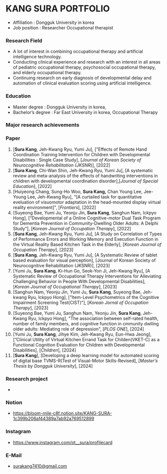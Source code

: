 # KANG SURA PORTFOLIO

- Affiliation : Dongguk University in korea
- Job position : Researcher Occupational therapist

### Research Field
- A lot of interest in combining occupational therapy and artificial intelligence technology.
- Conducting clinical experience and research with an interest in all areas of pediatric occupational therapy, psychosocial occupational therapy, and elderly occupational therapy.
- Continuing research on early diagnosis of developmental delay and automation of clinical evaluation scoring using artificial intelligence.

### Education
- Master degree : Dongguk University in korea,
- Bachelor’s degree : Far East University in korea, Occupational Therapy
  
### Major research achievements
### Paper
1. [**Sura Kang**, Jeh-Kwang Ryu, Yumi Ju], [”Effects of Remote Hand Coordination Training Intervention for Children with Developmental Disabilities : Single Case Study], [*Journal of Korean Society of Neurocognitive Rehabilitation (JKSNR*)], [2022]
2. [**Sura Kang**, Chi-Wan Shin, Jeh-Kwang Ryu, Yumi Ju], [A systematic review and meta-analysis of the effects of handwriting interventions in children with developmental coordination disorder],[*Journal of Special Education*], [2022]
3. [Huiyeong Chang, Sung-Ho Woo, **Sura Kang,** Chan Young Lee, Jee-Young Lee, Jeh-Kwang Ryu], "[A curtailed task for quantitative eveluation of visuomotor adaptation in the head-mounted display virtual reality environment]", [*Frontiers*], [2022]
4. [Suyeong Bae, Yumi Ju, Yeonju Jin, **Sura Kang**, Sanghun Nam, Ickpyo Hong], [“Developmental of a Online Cognitive-motor Dual Task Program for Dementia Prevention in Community-Dwelling Older Adults: A Delphi Study”], [*Korean Journal of Occupation Therapy*], [2022]
5. [**Sura Kang**, Jeh-Kwang Ryu, Yumi Ju], [A Study on Correlation of Types of Performance Errors and Working Memory and Execution Function in the Virtual Reality Based Kitchen Task in the Elderly], [*Korean Journal of Occupation Therapy*], [2023]
6. [**Sura Kang**, Jeh-Kwang Ryu, Yumi Ju], [A Systematic Review of tablet based evaluation for visual perception], [Journal of Korean Society of Neurocognitive Rehabilitation (JKSNR)], [2023]
7. [Yumi Ju, **Sura Kang**, Ki-Hun Go, Seok-Yon Ji, Jeh-Kwang Ryu], [A Systematic Review of Occupational Therapy Interventions for Alleviating Challenging Behavior in People With Developmental Disabilities], [*Korean Journal of Occupational Therapy*], [2023]
8. [Sanghun Nam, Yeonju Jin, Yumi Ju, **Sura Kang**, Suyeong Bae, Jeh-kwang Ryu, Ickpyo Hong], [”Item-Level Psychometrics of the Cognitive Impairment Screening Test(CIST)”], [*Korean Jornal of Occupation Therapy*], [2023]
9. [Suyeong Bae, Yumi Ju, Sanghun Nam, Yeonju Jin, **Sura Kang**, Jeh-Kwang Ryu, Ickpyo Hong], "The association between self-rated health, number of family members, and cognitive function in cmmunity dwlling older adults: Mediating role of depression", [*PLOS ONE*], [2024]
10. [Yumi Ju, **Sura Kang**, Jihye Kim, Jeh-Kwang Ryu, Eun-Hwa Jeong], [”Clinical Utility of Virtual Kitchen Errand Task for Childen(VKET-C) as a Functional Cognition Evaluation for Children with Developmental Disabilities], [*Children*], [2024]
11. [**Sura Kang**], [Developing a deep learning model for automated scoring of digital base TVMS-R(Test of Visual-Motor Skills-Revised], [*Master’s Thesis by Dongguk University*], [2024]
    
### Research project
-

### Notion
- https://bloom-mile-c8f.notion.site/KANG-SURA-1c399b206af44389a7ab92a769512899

### Instagram
- https://www.instagram.com/ot__sura/profilecard

### E-Mail
- surakang7410@gmail.com
